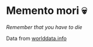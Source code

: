 # Memento mori 💀

*Remember that you have to die*


Data from [worlddata.info](https://www.worlddata.info/life-expectancy.php#by-population)